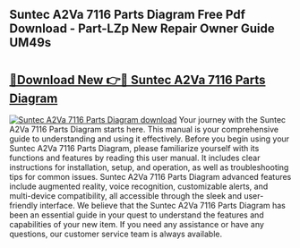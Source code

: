 ## Suntec A2Va 7116 Parts Diagram Free Pdf Download - Part-LZp New Repair Owner Guide UM49s

# <h2><a href="http://dfrohcs.blite.top/?on=Suntec+A2Va+7116+Parts+Diagram">🔗Download New 👉🔴 Suntec A2Va 7116 Parts Diagram</a></h2>

[![Suntec A2Va 7116 Parts Diagram download](https://i.imgur.com/lujVjoI.png)](http://dfrohcs.blite.top/?on=Suntec+A2Va+7116+Parts+Diagram)
Your journey with the Suntec A2Va 7116 Parts Diagram starts here. This manual is your comprehensive guide to understanding and using it effectively. Before you begin using your Suntec A2Va 7116 Parts Diagram, please familiarize yourself with its functions and features by reading this user manual. It includes clear instructions for installation, setup, and operation, as well as troubleshooting tips for common issues. Suntec A2Va 7116 Parts Diagram advanced features include augmented reality, voice recognition, customizable alerts, and multi-device compatibility, all accessible through the sleek and user-friendly interface. We believe that the Suntec A2Va 7116 Parts Diagram has been an essential guide in your quest to understand the features and capabilities of your new item. If you need any assistance or have any questions, our customer service team is always available.
